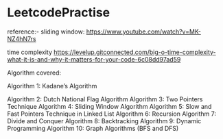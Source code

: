 # LeetcodePractise

reference:-
 sliding window:
 https://www.youtube.com/watch?v=MK-NZ4hN7rs
 
 time complexity
 https://levelup.gitconnected.com/big-o-time-complexity-what-it-is-and-why-it-matters-for-your-code-6c08dd97ad59
 
 
 Algorithm covered:
 
 Algorithm 1: Kadane’s Algorithm 
 
 Algorithm 2: Dutch National Flag Algorithm 
 Algorithm 3: Two Pointers Technique 
 Algorithm 4: Sliding Window Algorithm 
 Algorithm 5: Slow and Fast Pointers Technique in Linked List 
 Algorithm 6: Recursion 
 Algorithm 7: Divide and Conquer
 Algorithm 8: Backtracking 
 Algorithm 9: Dynamic Programming 
 Algorithm 10: Graph Algorithms (BFS and DFS) 
